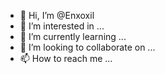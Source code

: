 - 👋 Hi, I’m @Enxoxil
- 👀 I’m interested in ...
- 🌱 I’m currently learning ...
- 💞️ I’m looking to collaborate on ...
- 📫 How to reach me ...

<!---
Enxoxil/Enxoxil is a ✨ special ✨ repository because its `README.md` (this file) appears on your GitHub profile.
You can click the Preview link to take a look at your changes.
--->
